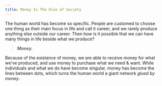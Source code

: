 ```yaml
---
title: Money Is The Glue of Society
---
```


The human world has become so specific. People are customed to choose one thing as their main focus in life and call it career, and we rarely produce anything else outside our career. Then how is it possible that we can have many things in life beside what we produce?

> ***Money.***

Because of the existance of money, we are able to receive money for what we've produced, and use money to purchase what we need & want. While individuals and what we do have become singular, money has become the lines between dots, which turns the human world a giant network *glued by money*.
